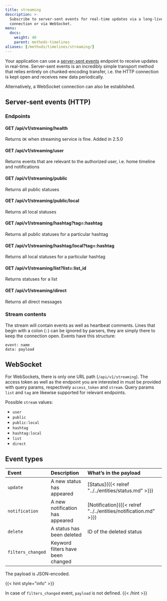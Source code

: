 ```yaml
---
title: streaming
description: >-
  Subscribe to server-sent events for real-time updates via a long-lived HTTP
  connection or via WebSocket.
menu:
  docs:
    weight: 40
    parent: methods-timelines
aliases: [/methods/timelines/streaming/]
---
```


Your application can use a [server-sent events](https://developer.mozilla.org/en-US/docs/Web/API/Server-sent_events/Using_server-sent_events) endpoint to receive updates in real-time. Server-sent events is an incredibly simple transport method that relies entirely on chunked-encoding transfer, i.e. the HTTP connection is kept open and receives new data periodically.

Alternatively, a WebSocket connection can also be established.

## Server-sent events \(HTTP\)

### Endpoints <a id="endpoints"></a>

#### GET /api/v1/streaming/health

Returns `OK` when streaming service is fine. Added in 2.5.0

#### GET /api/v1/streaming/user

Returns events that are relevant to the authorized user, i.e. home timeline and notifications

#### GET /api/v1/streaming/public

Returns all public statuses

#### GET /api/v1/streaming/public/local

Returns all local statuses

#### GET /api/v1/streaming/hashtag?tag=:hashtag

Returns all public statuses for a particular hashtag

#### GET /api/v1/streaming/hashtag/local?tag=:hashtag

Returns all local statuses for a particular hashtag

#### GET /api/v1/streaming/list?list=:list_id

Returns statuses for a list

#### GET /api/v1/streaming/direct

Returns all direct messages

### Stream contents <a id="stream-contents"></a>

The stream will contain events as well as heartbeat comments. Lines that begin with a colon \(`:`\) can be ignored by parsers, they are simply there to keep the connection open. Events have this structure:

```text
event: name
data: payload
```

## WebSocket <a id="websocket"></a>

For WebSockets, there is only one URL path \(`/api/v1/streaming`\). The access token as well as the endpoint you are interested in must be provided with query params, respectively `access_token` and `stream`. Query params `list` and `tag` are likewise supported for relevant endpoints.

Possible `stream` values:

* `user`
* `public`
* `public:local`
* `hashtag`
* `hashtag:local`
* `list`
* `direct`

## Event types <a id="event-types"></a>

| Event | Description | What’s in the payload |
| :--- | :--- | :--- |
| `update` | A new status has appeared | [Status]({{< relref "../../entities/status.md" >}}) |
| `notification` | A new notification has appeared | [Notification]({{< relref "../../entities/notification.md" >}}) |
| `delete` | A status has been deleted | ID of the deleted status |
| `filters_changed` | Keyword filters have been changed |  |

The payload is JSON-encoded.

{{< hint style="info" >}}

In case of `filters_changed` event, `payload` is not defined.
{{< /hint >}}


